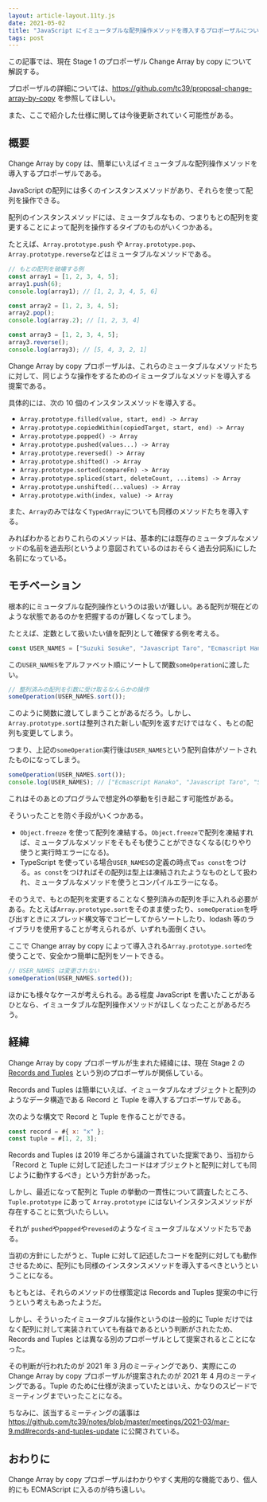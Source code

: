 ```yaml
---
layout: article-layout.11ty.js
date: 2021-05-02
title: "JavaScript にイミュータブルな配列操作メソッドを導入するプロポーザルについて"
tags: post
---
```


この記事では、現在 Stage 1 のプロポーザル Change Array by copy について解説する。

プロポーザルの詳細については、https://github.com/tc39/proposal-change-array-by-copy を参照してほしい。

また、ここで紹介した仕様に関しては今後更新されていく可能性がある。

## 概要

Change Array by copy は、簡単にいえばイミュータブルな配列操作メソッドを導入するプロポーザルである。

JavaScript の配列には多くのインスタンスメソッドがあり、それらを使って配列を操作できる。

配列のインスタンスメソッドには、ミュータブルなもの、つまりもとの配列を変更することによって配列を操作するタイプのものがいくつかある。

たとえば、`Array.prototype.push` や `Array.prototype.pop`、`Array.prototype.reverse`などはミュータブルなメソッドである。

```js
// もとの配列を破壊する例
const array1 = [1, 2, 3, 4, 5];
array1.push(6);
console.log(array1); // [1, 2, 3, 4, 5, 6]

const array2 = [1, 2, 3, 4, 5];
array2.pop();
console.log(array.2); // [1, 2, 3, 4]

const array3 = [1, 2, 3, 4, 5];
array3.reverse();
console.log(array3); // [5, 4, 3, 2, 1]

```

Change Array by copy プロポーザルは、これらのミュータブルなメソッドたちに対して、同じような操作をするためのイミュータブルなメソッドを導入する
提案である。

具体的には、次の 10 個のインスタンスメソッドを導入する。

- `Array.prototype.filled(value, start, end) -> Array`
- `Array.prototype.copiedWithin(copiedTarget, start, end) -> Array`
- `Array.prototype.popped() -> Array`
- `Array.prototype.pushed(values...) -> Array`
- `Array.prototype.reversed() -> Array`
- `Array.prototype.shifted() -> Array`
- `Array.prototype.sorted(compareFn) -> Array`
- `Array.prototype.spliced(start, deleteCount, ...items) -> Array`
- `Array.prototype.unshifted(...values) -> Array`
- `Array.prototype.with(index, value) -> Array`

また、`Array`のみではなく`TypedArray`についても同様のメソッドたちを導入する。

みればわかるとおりこれらのメソッドは、基本的には既存のミュータブルなメソッドの名前を過去形(というより意図されているのはおそらく過去分詞系)にした名前になっている。

## モチベーション

根本的にミュータブルな配列操作というのは扱いが難しい。ある配列が現在どのような状態であるのかを把握するのが難しくなってしまう。

たとえば、定数として扱いたい値を配列として確保する例を考える。

```ts
const USER_NAMES = ["Suzuki Sosuke", "Javascript Taro", "Ecmascript Hanako"];
```

この`USER_NAMES`をアルファベット順にソートして関数`someOperation`に渡したい。

```js
// 整列済みの配列を引数に受け取るなんらかの操作
someOperation(USER_NAMES.sort());
```

このように関数に渡してしまうことがあるだろう。しかし、`Array.prototype.sort`は整列された新しい配列を返すだけではなく、もとの配列も変更してしまう。

つまり、上記の`someOperation`実行後は`USER_NAMES`という配列自体がソートされたものになってしまう。

```js
someOperation(USER_NAMES.sort());
console.log(USER_NAMES); // ["Ecmascript Hanako", "Javascript Taro", "Suzuki Sosuke"]
```

これはそのあとのプログラムで想定外の挙動を引き起こす可能性がある。

そういったことを防ぐ手段がいくつかある。

- `Object.freeze` を使って配列を凍結する。`Object.freeze`で配列を凍結すれば、ミュータブルなメソッドをそもそも使うことができなくなる(むりやり使うと実行時エラーになる)。
- TypeScript を使っている場合`USER_NAMES`の定義の時点で`as const`をつける。`as const`をつければその配列は型上は凍結されたようなものとして扱われ、ミュータブルなメソッドを使うとコンパイルエラーになる。

そのうえで、もとの配列を変更することなく整列済みの配列を手に入れる必要がある。たとえば`Array.prototype.sort`をそのまま使ったり、`someOperation`を呼び出すときにスプレッド構文等でコピーしてからソートしたり、lodash 等のライブラリを使用することが考えられるが、いずれも面倒くさい。

ここで Change array by copy によって導入される`Array.prototype.sorted`を使うことで、安全かつ簡単に配列をソートできる。

```js
// USER_NAMES は変更されない
someOperation(USER_NAMES.sorted());
```

ほかにも様々なケースが考えられる。ある程度 JavaScript を書いたことがあるひとなら、イミュータブルな配列操作メソッドがほしくなったことがあるだろう。

## 経緯

Change Array by copy プロポーザルが生まれた経緯には、現在 Stage 2 の [Records and Tuples](https://github.com/tc39/proposal-record-tuple) という別のプロポーザルが関係している。

Records and Tuples は簡単にいえば、イミュータブルなオブジェクトと配列のようなデータ構造である Record と Tuple を導入するプロポーザルである。

次のような構文で Record と Tuple を作ることができる。

```js
const record = #{ x: "x" };
const tuple = #[1, 2, 3];
```

Records and Tuples は 2019 年ごろから議論されていた提案であり、当初から「Record と Tuple に対して記述したコードはオブジェクトと配列に対しても同じように動作するべき」という方針があった。

しかし、最近になって配列と Tuple の挙動の一貫性について調査したところ、`Tuple.prototype` にあって `Array.prototype` にはないインスタンスメソッドが存在することに気づいたらしい。

それが `pushed`や`popped`や`revesed`のようなイミュータブルなメソッドたちである。

当初の方針にしたがうと、Tuple に対して記述したコードを配列に対しても動作させるために、配列にも同様のインスタンスメソッドを導入するべきというということになる。

もともとは、それらのメソッドの仕様策定は Records and Tuples 提案の中に行うという考えもあったようだ。

しかし、そういったイミュータブルな操作というのは一般的に Tuple だけではなく配列に対して実装されていても有益であるという判断がされたため、Records and Tuples とは異なる別のプロポーザルとして提案されるとことになった。

その判断が行われたのが 2021 年 3 月のミーティングであり、実際にこの Change Array by copy プロポーザルが提案されたのが 2021 年 4 月のミーティングである。Tuple のために仕様が決まっていたとはいえ、かなりのスピードでミーティングまでいったことになる。

ちなみに、該当するミーティングの議事は https://github.com/tc39/notes/blob/master/meetings/2021-03/mar-9.md#records-and-tuples-update に公開されている。

## おわりに

Change Array by copy プロポーザルはわかりやすく実用的な機能であり、個人的にも ECMAScript に入るのが待ち遠しい。
